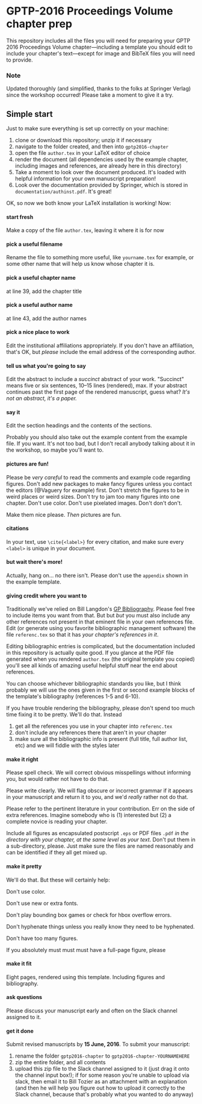 # GPTP-2016 Proceedings Volume chapter prep

This repository includes all the files you will need for preparing your GPTP 2016 Proceedings Volume chapter—including a template you should edit to include your chapter's text—except for image and BibTeX files you will need to provide.

### Note

Updated thoroughly (and simplified, thanks to the folks at Springer Verlag) since the workshop occurred! Please take a moment to give it a try.

## Simple start

Just to make sure everything is set up correctly on your machine:

1. clone or download this repository; unzip it if necessary
2. navigate to the folder created, and then into `gptp2016-chapter`
3. open the file `author.tex` in your LaTeX editor of choice
4. render the document (all dependencies used by the example chapter, including images and references, are already here in this directory)
5. Take a moment to look over the document produced. It's loaded with helpful information for your own manuscript preparation!
6. Look over the documentation provided by Springer, which is stored in `documentation/authinst.pdf`. It's great!

OK, so now we both know your LaTeX installation is working! Now:

#### start fresh

Make a copy of the file `author.tex`, leaving it where it is for now

#### pick a useful filename

Rename the file to something more useful, like `yourname.tex` for example, or some other name that will help us know whose chapter it is.

#### pick a useful chapter name

at line 39, add the chapter title

#### pick a useful author name

at line 43, add the author names

#### pick a nice place to work

Edit the institutional affiliations appropriately. If you don't have an affiliation, that's OK, but _please_ include the email address of the corresponding author.

#### tell us what you're going to say

Edit the abstract to include a _succinct_ abstract of your work. "Succinct" means five or six sentences, 10–15 lines (rendered), max. If your abstract continues past the first page of the rendered manuscript, guess what? _It's not an abstract, it's a paper._

#### say it

Edit the section headings and the contents of the sections.

Probably you should also take out the example content from the example file. If you want. It's not too bad, but I don't recall anybody talking about it in the workshop, so maybe you'll want to.

#### pictures are fun!

Please be _very careful_ to read the comments and example code regarding figures. Don't add new packages to make fancy figures unless you contact the editors (@Vaguery for example) first. Don't stretch the figures to be in weird places or weird sizes. Don't try to jam too many figures into one chapter. Don't use color. Don't use pixelated images. Don't don't don't.

Make them nice please. _Then_ pictures are fun.

#### citations

In your text, use `\cite{<label>}` for every citation, and make sure every `<label>` is unique in your document.

#### but wait there's more!

Actually, hang on... no there isn't. Please don't use the `appendix` shown in the example template.

#### giving credit where you want to

Traditionally we've relied on Bill Langdon's [GP Bibliography](http://www.cs.bham.ac.uk/~wbl/biblio/). Please feel free to include items you want from that. But but _but_ you must also include any other references not present in that eminent file in your own references file. Edit (or generate using you favorite bibliographic management software) the file `referenc.tex` so that it has _your chapter's references in it_.

Editing bibliographic entries is complicated, but the documentation included in this repository is actually quite good. If you glance at the PDF file generated when you rendered `author.tex` (the original template you copied) you'll see all kinds of amazing useful helpful stuff near the end about references.

You can choose whichever bibliographic standards you like, but I think probably we will use the ones given in the first or second example blocks of the template's bibliography (references 1-5 and 6-10).

If you have trouble rendering the bibliography, please don't spend too much time fixing it to be pretty. We'll do that. Instead

1. get all the references you use in your chapter into `referenc.tex`
2. don't include any references there that aren't in your chapter
3. make sure all the bibliographic info is present (full title, full author list, etc) and we will fiddle with the styles later

#### make it right

Please spell check. We will correct obvious misspellings without informing you, but would rather not have to do that.

Please write clearly. We will flag obscure or incorrect grammar if it appears in your manuscript and return it to you, and we'd _really_ rather not do that.

Please refer to the pertinent literature in your contribution. Err on the side of extra references. Imagine somebody who is (1) interested but (2) a complete novice is reading your chapter.

Include all figures as encapsulated postscript `.eps` or PDF files `.pdf` _in the directory with your chapter, at the same level as your text_. Don't put them in a sub-directory, please. Just make sure the files are named reasonably and can be identified if they all get mixed up.

#### make it pretty

We'll do that. But these will certainly help:

Don't use color.

Don't use new or extra fonts.

Don't play bounding box games or check for hbox overflow errors.

Don't hyphenate things unless you really know they need to be hyphenated.

Don't have too many figures.

If you absolutely must must must have a full-page figure, please 

#### make it fit

Eight pages, rendered using this template. Including figures and bibliography.

#### ask questions

Please discuss your manuscript early and often on the Slack channel assigned to it.

#### get it done

Submit revised manuscripts by **15 June, 2016**. To submit your manuscript:

1. rename the folder `gptp2016-chapter` to `gptp2016-chapter-YOURNAMEHERE`
2. zip the entire folder, and all contents
3. upload this zip file to the Slack channel assigned to it (just drag it onto the channel input box!); if for some reason you're unable to upload via slack, then email it to Bill Tozier as an attachment with an explanation (and then he will help you figure out how to upload it correctly to the Slack channel, because that's probably what you wanted to do anyway)
